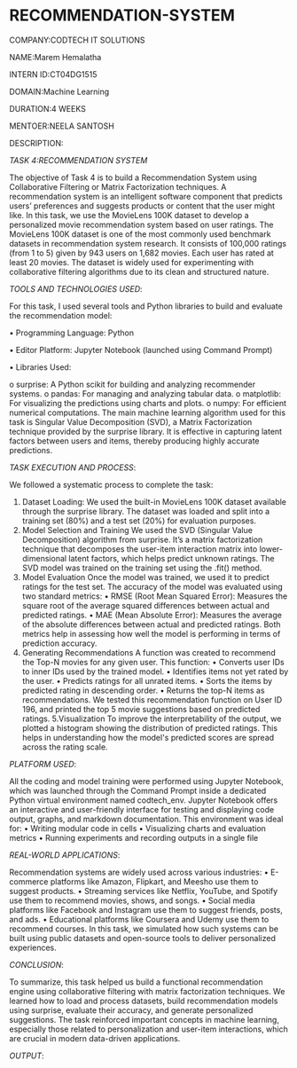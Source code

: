 # RECOMMENDATION-SYSTEM

COMPANY:CODTECH IT SOLUTIONS

NAME:Marem Hemalatha

INTERN ID:CT04DG1515

DOMAIN:Machine Learning

DURATION:4 WEEKS

MENTOER:NEELA SANTOSH

DESCRIPTION:

*TASK 4:RECOMMENDATION SYSTEM*

The objective of Task 4 is to build a Recommendation System using Collaborative Filtering or Matrix Factorization techniques. A recommendation system is an intelligent software component that predicts users’ preferences and suggests products or content that the user might like. In this task, we use the MovieLens 100K dataset to develop a personalized movie recommendation system based on user ratings.
The MovieLens 100K dataset is one of the most commonly used benchmark datasets in recommendation system research. It consists of 100,000 ratings (from 1 to 5) given by 943 users on 1,682 movies. Each user has rated at least 20 movies. The dataset is widely used for experimenting with collaborative filtering algorithms due to its clean and structured nature.

*TOOLS AND TECHNOLOGIES USED*:

For this task, I used several tools and Python libraries to build and evaluate the recommendation model:

•	Programming Language: Python

•	Editor Platform: Jupyter Notebook (launched using Command Prompt)

•	Libraries Used:

o	surprise: A Python scikit for building and analyzing recommender systems.
o	pandas: For managing and analyzing tabular data.
o	matplotlib: For visualizing the predictions using charts and plots.
o	numpy: For efficient numerical computations.
The main machine learning algorithm used for this task is Singular Value Decomposition (SVD), a Matrix Factorization technique provided by the surprise library. It is effective in capturing latent factors between users and items, thereby producing highly accurate predictions.

*TASK EXECUTION AND PROCESS*:

We followed a systematic process to complete the task:

1.	Dataset Loading:
We used the built-in MovieLens 100K dataset available through the surprise library. The dataset was loaded and split into a training set (80%) and a test set (20%) for evaluation purposes.
2. Model Selection and Training
We used the SVD (Singular Value Decomposition) algorithm from surprise. It’s a matrix factorization technique that decomposes the user-item interaction matrix into lower-dimensional latent factors, which helps predict unknown ratings.
The SVD model was trained on the training set using the .fit() method.
3. Model Evaluation
Once the model was trained, we used it to predict ratings for the test set. The accuracy of the model was evaluated using two standard metrics:
•	RMSE (Root Mean Squared Error): Measures the square root of the average squared differences between actual and predicted ratings.
•	MAE (Mean Absolute Error): Measures the average of the absolute differences between actual and predicted ratings.
Both metrics help in assessing how well the model is performing in terms of prediction accuracy.
4. Generating Recommendations
A function was created to recommend the Top-N movies for any given user. This function:
•	Converts user IDs to inner IDs used by the trained model.
•	Identifies items not yet rated by the user.
•	Predicts ratings for all unrated items.
•	Sorts the items by predicted rating in descending order.
•	Returns the top-N items as recommendations.
We tested this recommendation function on User ID 196, and printed the top 5 movie suggestions based on predicted ratings.
5.Visualization
To improve the interpretability of the output, we plotted a histogram showing the distribution of predicted ratings. This helps in understanding how the model's predicted scores are spread across the rating scale.

*PLATFORM USED*:

All the coding and model training were performed using Jupyter Notebook, which was launched through the Command Prompt inside a dedicated Python virtual environment named codtech_env. Jupyter Notebook offers an interactive and user-friendly interface for testing and displaying code output, graphs, and markdown documentation.
This environment was ideal for:
•	Writing modular code in cells
•	Visualizing charts and evaluation metrics
•	Running experiments and recording outputs in a single file

*REAL-WORLD APPLICATIONS*:

Recommendation systems are widely used across various industries:
•	E-commerce platforms like Amazon, Flipkart, and Meesho use them to suggest products.
•	Streaming services like Netflix, YouTube, and Spotify use them to recommend movies, shows, and songs.
•	Social media platforms like Facebook and Instagram use them to suggest friends, posts, and ads.
•	Educational platforms like Coursera and Udemy use them to recommend courses.
In this task, we simulated how such systems can be built using public datasets and open-source tools to deliver personalized experiences.

*CONCLUSION*:

To summarize, this task helped us build a functional recommendation engine using collaborative filtering with matrix factorization techniques. We learned how to load and process datasets, build recommendation models using surprise, evaluate their accuracy, and generate personalized suggestions. The task reinforced important concepts in machine learning, especially those related to personalization and user-item interactions, which are crucial in modern data-driven applications.

*OUTPUT*:


